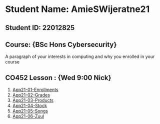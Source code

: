 # Student Name: AmieSWijeratne21
## Student ID: 22012825



## Course: {BSc Hons Cybersecurity}
A paragraph of your interests in computing and why you enrolled in your course

## CO452 Lesson : {Wed 9:00 Nick}
1. [App21-01-Enrollments]()   
2. [App21-02-Grades]()   
3. [App21-03-Products]()
4. [App21-04-Stock]()
5. [App21-05-Songs]()
5. [App21-06-Zuul]()


